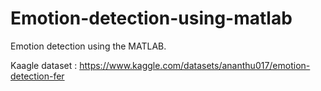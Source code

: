 # Emotion-detection-using-matlab
Emotion detection using the MATLAB.

Kaagle dataset : https://www.kaggle.com/datasets/ananthu017/emotion-detection-fer
